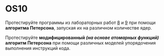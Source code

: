 # OS10

Протестируйте программы из лабораторных работ [8](../lab08/main.c) и [9](../lab09/main.c) при помощи **алгоритма Петерсона**, запуская их на различном количестве ядер.

Протестируйте **модифицированный *(на основе атомарных функций)* алгоритм Петерсона** при помощи различных моделей упорядочения выполнения инструкций кода.
